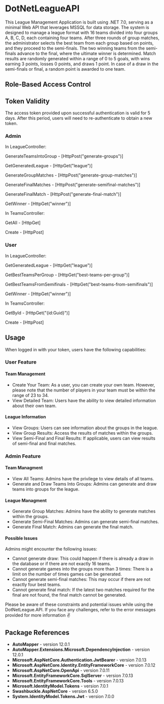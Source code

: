 # DotNetLeagueAPI

This League Management Application is built using .NET 7.0, serving as a minimal Web API that leverages MSSQL for data storage. The system is designed to manage a league format with 16 teams divided into four groups A, B, C, D, each containing four teams. After three rounds of group matches, the administrator selects the best team from each group based on points, and they proceed to the semi-finals. The two winning teams from the semi-finals advance to the final, where the ultimate winner is determined. Match results are randomly generated within a range of 0 to 5 goals, with wins earning 3 points, losses 0 points, and draws 1 point. In case of a draw in the semi-finals or final, a random point is awarded to one team.

## Role-Based Access Control

## Token Validity

The access token provided upon successful authentication is valid for 5 days. After this period, users will need to re-authenticate to obtain a new token.

### Admin

In LeagueController:

GenerateTeamsIntoGroup - [HttpPost("generate-groups")]

GetGeneratedLeague - [HttpGet("league")]

GenerateGroupMatches - [HttpPost("generate-group-matches")]

GenerateFinalMatches - [HttpPost("generate-semifinal-matches")]

GenerateFinalMatch - [HttpPost("generate-final-match")]

GetWinner - [HttpGet("winner")]

In TeamsController:

GetAll - [HttpGet]

Create - [HttpPost]

### User

In LeagueController:

GetGeneratedLeague - [HttpGet("league")]

GetBestTeamsPerGroup - [HttpGet("best-teams-per-group")]

GetBestTeamsFromSemifinals - [HttpGet("best-teams-from-semifinals")]

GetWinner - [HttpGet("winner")]

In TeamsController:

GetById - [HttpGet("{id:Guid}")]

Create - [HttpPost]


## Usage

When logged in with your token, users have the following capabilities:

### User Feature
#### Team Management
- Create Your Team: As a user, you can create your own team. However, please note that the number of players in your team must be within the range of 23 to 34.
- View Detailed Team: Users have the ability to view detailed information about their own team.

#### League Information
- View Groups: Users can see information about the groups in the league.
- View Group Results: Access the results of matches within the groups.
- View Semi-Final and Final Results: If applicable, users can view results of semi-final and final matches.


### Admin Feature
#### Team Managment
- View All Teams: Admins have the privilege to view details of all teams.
- Generate and Draw Teams Into Groups: Admins can generate and draw teams into groups for the league.

#### League Managment
- Generate Group Matches: Admins have the ability to generate matches within the groups.
- Generate Semi-Final Matches: Admins can generate semi-final matches.
- Generate Final Match: Admins can generate the final match.


#### Possible Issues
Admins might encounter the following issues:
- Cannot generate draw: This could happen if there is already a draw in the database or if there are not exactly 16 teams.
- Cannot generate games into the groups more than 3 times: There is a limit on the number of times games can be generated.
- Cannot generate semi-final matches: This may occur if there are not exactly four best teams.
- Cannot generate final match: If the latest two matches required for the final are not found, the final match cannot be generated.

Please be aware of these constraints and potential issues while using the DotNetLeague.API. If you face any challenges, refer to the error messages provided for more information ✌️



## Package References

- **AutoMapper** - version 12.0.1
- **AutoMapper.Extensions.Microsoft.DependencyInjection** - version 12.0.1
- **Microsoft.AspNetCore.Authentication.JwtBearer** - version 7.0.13
- **Microsoft.AspNetCore.Identity.EntityFrameworkCore** - version 7.0.12
- **Microsoft.AspNetCore.OpenApi** - version 7.0.11
- **Microsoft.EntityFrameworkCore.SqlServer** - version 7.0.13
- **Microsoft.EntityFrameworkCore.Tools** - version 7.0.13
- **Microsoft.IdentityModel.Tokens** - version 7.0.1
- **Swashbuckle.AspNetCore** - version 6.5.0
- **System.IdentityModel.Tokens.Jwt** - version 7.0.0

